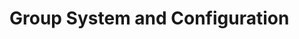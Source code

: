 # Group System and Configuration
<!-- include(system_info.md) -->
<!-- include(configuration_info.md) -->